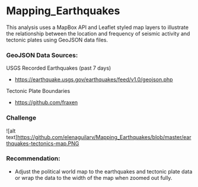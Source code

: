 # Mapping_Earthquakes
This analysis uses a MapBox API and Leaflet styled map layers to illustrate the relationship between the location and frequency of seismic activity and tectonic plates using GeoJSON data files. 

### GeoJSON Data Sources:
USGS Recorded Earthquakes (past 7 days)
- https://earthquake.usgs.gov/earthquakes/feed/v1.0/geojson.php

Tectonic Plate Boundaries
- https://github.com/fraxen

### Challenge

![alt text]https://github.com/elenaguilarv/Mapping_Earthquakes/blob/master/earthquakes-tectonics-map.PNG

### Recommendation:
- Adjust the political world map to the earthquakes and tectonic plate data or wrap the data to the width of the map when zoomed out fully.  
 

